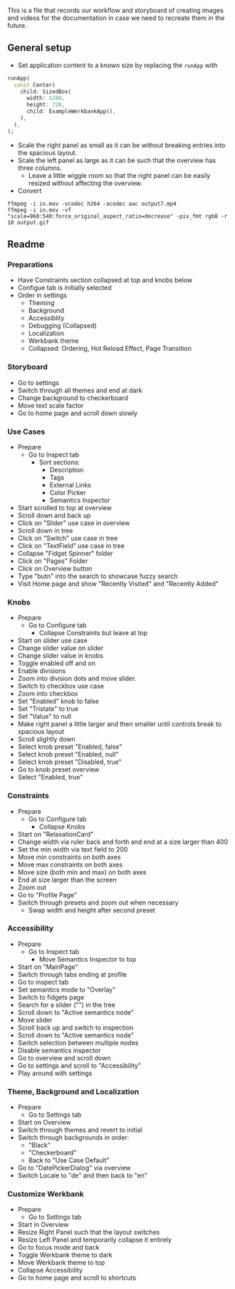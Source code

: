 This is a file that records our workflow and storyboard of creating images and videos for the documentation in case we need to recreate them in the future.

## General setup
- Set application content to a known size by replacing the `runApp` with
```dart
runApp(
  const Center(
    child: SizedBox(
      width: 1280,
      height: 720,
      child: ExampleWerkbankApp(),
    ),
  ),
);
```
- Scale the right panel as small as it can be without breaking entries into the spacious layout.
- Scale the left panel as large as it can be such that the overview has three columns.
  - Leave a little wiggle room so that the right panel can be easily resized without affecting the overview. 
- Convert
```
ffmpeg -i in.mov -vcodec h264 -acodec aac output7.mp4
ffmpeg -i in.mov -vf "scale=960:540:force_original_aspect_ratio=decrease" -pix_fmt rgb8 -r 10 output.gif
```

## Readme

### Preparations
- Have Constraints section collapsed at top and knobs below
- Configue tab is initially selected
- Order in settings
  - Theming
  - Background
  - Accessiblity
  - Debugging (Collapsed)
  - Localization
  - Werkbank theme
  - Collapsed: Ordering, Hot Reload Effect, Page Transition

### Storyboard
- Go to settings
- Switch through all themes and end at dark
- Change background to checkerboard
- Move text scale factor
- Go to home page and scroll down slowly

### Use Cases
- Prepare
  - Go to Inspect tab
    - Sort sections:
      - Description
      - Tags
      - External Links
      - Color Picker
      - Semantics Inspector
- Start scrolled to top at overview
- Scroll down and back up
- Click on "Slider" use case in overview
- Scroll down in tree
- Click on "Switch" use case in tree
- Click on "TextField" use case in tree
- Collapse "Fidget Spinner" folder
- Click on "Pages" Folder
- Click on Overview button
- Type "butn" into the search to showcase fuzzy search
- Visit Home page and show "Recently Visited" and "Recently Added"

### Knobs
- Prepare
  - Go to Configure tab
    - Collapse Constraints but leave at top
- Start on slider use case
- Change slider value on slider
- Change slider value in knobs
- Toggle enabled off and on
- Enable divisions
- Zoom into division dots and move slider.
- Switch to checkbox use case
- Zoom into checkbox
- Set "Enabled" knob to false
- Set "Tristate" to true
- Set "Value" to null
- Make right panel a little larger and then smaller until controls break to spacious layout
- Scroll slightly down
- Select knob preset "Enabled, false"
- Select knob preset "Enabled, null"
- Select knob preset "Disabled, true"
- Go to knob preset overview
- Select "Enabled, true"

### Constraints
- Prepare
  - Go to Configure tab
    - Collapse Knobs
- Start on "RelaxationCard"
- Change width via ruler back and forth and end at a size larger than 400
- Set the min width via text field to 200
- Move min constraints on both axes
- Move max constraints on both axes
- Move size (both min and max) on both axes
- End at size larger than the screen
- Zoom out
- Go to "Profile Page"
- Switch through presets and zoom out when necessary
  - Swap width and height after second preset

### Accessibility
- Prepare
  - Go to Inspect tab
    - Move Semantics Inspector to top
- Start on "MainPage"
- Switch through tabs ending at profile
- Go to inspect tab
- Set semantics mode to "Overlay"
- Switch to fidgets page
- Search for a slider ("<No Label>") in the tree
- Scroll down to "Active semantics node"
- Move slider
- Scroll back up and switch to inspection
- Scroll down to "Active semantics node"
- Switch selection between multiple nodes
- Disable semantics inspector
- Go to overview and scroll down
- Go to settings and scroll to "Accessibility"
- Play around with settings

### Theme, Background and Localization
- Prepare
  - Go to Settings tab
- Start on Overview
- Switch through themes and revert to initial
- Switch through backgrounds in order:
  - "Black"
  - "Checkerboard"
  - Back to "Use Case Default"
- Go to "DatePickerDialog" via overview
- Switch Locale to "de" and then back to "en"

### Customize Werkbank
- Prepare
  - Go to Settings tab
- Start in Overview
- Resize Right Panel such that the layout switches
- Resize Left Panel and temporarily collapse it entirely
- Go to focus mode and back
- Toggle Werkbank theme to dark
- Move Werkbank theme to top
- Collapse Accessibility
- Go to home page and scroll to shortcuts
